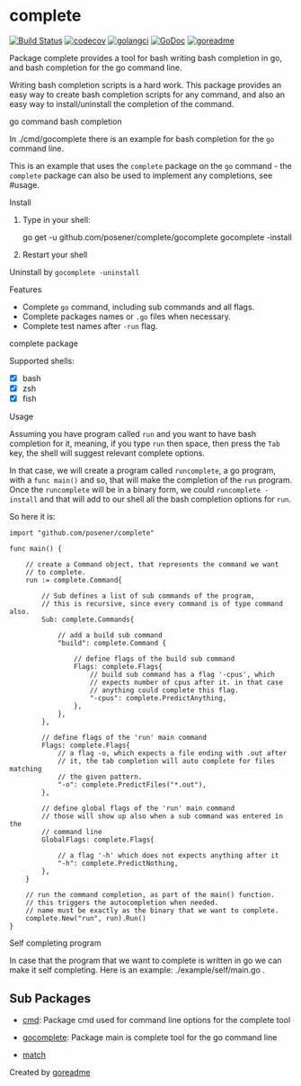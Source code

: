 # complete

[![Build Status](https://travis-ci.org/posener/complete.svg?branch=master)](https://travis-ci.org/posener/complete)
[![codecov](https://codecov.io/gh/posener/complete/branch/master/graph/badge.svg)](https://codecov.io/gh/posener/complete)
[![golangci](https://golangci.com/badges/github.com/posener/complete.svg)](https://golangci.com/r/github.com/posener/complete)
[![GoDoc](https://godoc.org/github.com/posener/complete?status.svg)](http://godoc.org/github.com/posener/complete)
[![goreadme](https://goreadme.herokuapp.com/badge/posener/complete.svg)](https://goreadme.herokuapp.com)

Package complete provides a tool for bash writing bash completion in go, and bash completion for the go command line.

Writing bash completion scripts is a hard work. This package provides an easy way
to create bash completion scripts for any command, and also an easy way to install/uninstall
the completion of the command.

go command bash completion

In ./cmd/gocomplete there is an example for bash completion for the `go` command line.

This is an example that uses the `complete` package on the `go` command - the `complete` package
can also be used to implement any completions, see #usage.

Install

1. Type in your shell:

	go get -u github.com/posener/complete/gocomplete
	gocomplete -install

2. Restart your shell

Uninstall by `gocomplete -uninstall`

Features

- Complete `go` command, including sub commands and all flags.
- Complete packages names or `.go` files when necessary.
- Complete test names after `-run` flag.

complete package

Supported shells:

- [x] bash
- [x] zsh
- [x] fish

Usage

Assuming you have program called `run` and you want to have bash completion
for it, meaning, if you type `run` then space, then press the `Tab` key,
the shell will suggest relevant complete options.

In that case, we will create a program called `runcomplete`, a go program,
with a `func main()` and so, that will make the completion of the `run`
program. Once the `runcomplete` will be in a binary form, we could
`runcomplete -install` and that will add to our shell all the bash completion
options for `run`.

So here it is:

	import "github.com/posener/complete"

	func main() {

		// create a Command object, that represents the command we want
		// to complete.
		run := complete.Command{

			// Sub defines a list of sub commands of the program,
			// this is recursive, since every command is of type command also.
			Sub: complete.Commands{

				// add a build sub command
				"build": complete.Command {

					// define flags of the build sub command
					Flags: complete.Flags{
						// build sub command has a flag '-cpus', which
						// expects number of cpus after it. in that case
						// anything could complete this flag.
						"-cpus": complete.PredictAnything,
					},
				},
			},

			// define flags of the 'run' main command
			Flags: complete.Flags{
				// a flag -o, which expects a file ending with .out after
				// it, the tab completion will auto complete for files matching
				// the given pattern.
				"-o": complete.PredictFiles("*.out"),
			},

			// define global flags of the 'run' main command
			// those will show up also when a sub command was entered in the
			// command line
			GlobalFlags: complete.Flags{

				// a flag '-h' which does not expects anything after it
				"-h": complete.PredictNothing,
			},
		}

		// run the command completion, as part of the main() function.
		// this triggers the autocompletion when needed.
		// name must be exactly as the binary that we want to complete.
		complete.New("run", run).Run()
	}

Self completing program

In case that the program that we want to complete is written in go we
can make it self completing.
Here is an example: ./example/self/main.go .

## Sub Packages

* [cmd](./cmd): Package cmd used for command line options for the complete tool

* [gocomplete](./gocomplete): Package main is complete tool for the go command line

* [match](./match)

Created by [goreadme](https://github.com/apps/goreadme)
